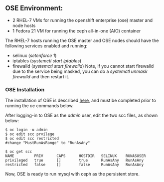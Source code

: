 ## OSE Environment:

* 2 RHEL-7 VMs for running the openshift enterprise (ose) master and node hosts
* 1 Fedora 21 VM for running the ceph all-in-one (AIO) container

The RHEL-7 hosts running the OSE master and OSE nodes should have the following services enabled and running:
* selinux (*setenforce 1*)
* iptables (*systemctl start iptables*)
* firewalld (*systemctl start firewalld*) Note, if you cannot start firewalld due to the service being masked, you can do a *systemctl unmask firewalld* and then restart it.

### OSE Installation
The installation of OSE is described [here](OSE.md), and must be completed prior to running the *oc* commands below.

After logging-in to OSE as the *admin* user, edit the two scc files, as shown below:
```
$ oc login -u admin
$ oc edit scc prvilege
$ oc edit scc restricted
#change "MustRunAsRange" to "RunAsAny"

$ oc get scc
NAME         PRIV      CAPS      HOSTDIR   SELINUX    RUNASUSER
privileged   true      []        true      RunAsAny   RunAsAny
restricted   false     []        false     RunAsAny   RunAsAny
```

Now, OSE is ready to run mysql with ceph as the persistent store.
